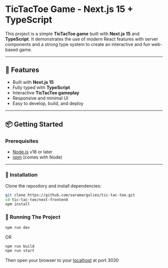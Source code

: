 # TicTacToe Game - Next.js 15 + TypeScript

This project is a simple **TicTacToe game** built with **Next.js 15** and **TypeScript**. It demonstrates the use of modern React features with server components and a strong type system to create an interactive and fun web-based game.

---

## 🚀 Features

- Built with **Next.js 15**
- Fully typed with **TypeScript**
- Interactive **TicTacToe gameplay**
- Responsive and minimal UI
- Easy to develop, build, and deploy

---

## 📦 Getting Started

### Prerequisites

- [Node.js](https://nodejs.org/) v18 or later
- [npm](https://www.npmjs.com/) (comes with Node)

---

### 🔧 Installation

Clone the repository and install dependencies:

```bash
git clone https://github.com/saramargulies/tic-tac-toe.git
cd tic-tac-toe/next-frontend
npm install
```

### 🏃 Running The Project
```bash
npm run dev
```
OR
```bash
npm run build
npm run start
```
Then open your browser to your [localhost](http://localhost:3030) at port 3030